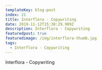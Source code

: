 ```yaml
---
templateKey: blog-post
index: 21
title: Interflora - Copywriting
date: 2019-11-12T15:38:29.909Z
description: Interflora - Copywriting
featuredpost: true
featuredimage: /img/interflora-thumb.jpg
tags:
  - Interflora - Copywriting
---
```

Interflora - Copywriting
